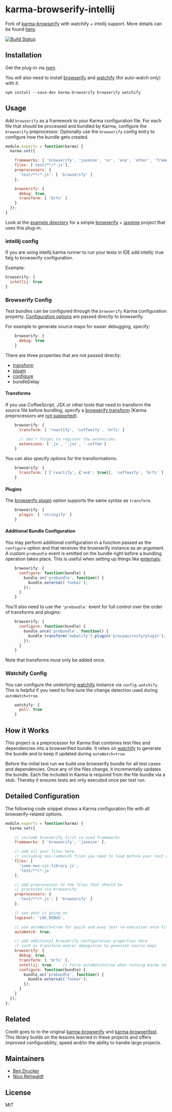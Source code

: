 # karma-browserify-intellij

Fork of [karma-browserify](https://github.com/nikku/karma-browserify) with watchify + intellij support. More details can be found [here](https://github.com/nikku/karma-browserify/issues/205).

[![Build Status](https://travis-ci.org/pchudzik/karma-browserify.svg?branch=master)](https://travis-ci.org/pchudzik/karma-browserify)

## Installation

Get the plug-in via [npm](https://www.npmjs.org/).

You will also need to install [browserify](https://www.npmjs.com/package/browserify) and [watchify](https://www.npmjs.com/package/watchify) (for auto-watch only) with it.

```
npm install --save-dev karma-browserify browserify watchify
```


## Usage

Add `browserify` as a framework to your Karma configuration file. For each file that should be processed and bundled by Karma, configure the `browserify` preprocessor. Optionally use the `browserify` config entry to configure how the bundle gets created.


```javascript
module.exports = function(karma) {
  karma.set({

    frameworks: [ 'browserify', 'jasmine', 'or', 'any', 'other', 'framework' ],
    files: ['test/**/*.js'],
    preprocessors: {
      'test/**/*.js': [ 'browserify' ]
    },

    browserify: {
      debug: true,
      transform: [ 'brfs' ]
    }
  });
}
```

Look at the [example directory](https://github.com/nikku/karma-browserify/tree/master/example) for a simple [browserify](http://browserify.org) + [jasmine](http://jasmine.github.io) project that uses this plug-in.

### intellij config

If you are using intellij karma runner to run your tests in IDE add intellij: true falg to browserify configuration.

Example:
```javascript
browserify: {
  intellij: true
}
```

### Browserify Config

Test bundles can be configured through the `browserify` Karma configuration property. [Configuration options](https://github.com/substack/node-browserify#var-b--browserifyfiles-or-opts) are passed directly to browserify.

For example to generate source maps for easier debugging, specify:

```javascript
    browserify: {
      debug: true
    }
```

There are three properties that are not passed directly:

* [transform](#transforms)
* [plugin](#plugins)
* [configure](#additional-bundle-configuration)
* bundleDelay


#### Transforms

If you use CoffeeScript, JSX or other tools that need to transform the source file before bundling, specify a [browserify transform](https://github.com/substack/node-browserify#btransformtr-opts) (Karma preprocessors are [not supported](https://github.com/nikku/karma-browserify/issues/36)).

```javascript
    browserify: {
      transform: [ 'reactify', 'coffeeify', 'brfs' ]

      // don't forget to register the extensions
      extensions: ['.js', '.jsx', '.coffee']
    }
```

You can also specify options for the transformations:

```javascript
    browserify: {
      transform: [ ['reactify', {'es6': true}], 'coffeeify', 'brfs' ]
    }
```

#### Plugins

The [browserify plugin](https://github.com/substack/node-browserify#bpluginplugin-opts) option supports the same syntax as `transform`.

```javascript
    browserify: {
      plugin: [ 'stringify' ]
    }
```

#### Additional Bundle Configuration

You may perform additional configuration in a function passed as the `configure` option and that receives the browserify instance as an argument. A custom `prebundle` event is emitted on the bundle right before a bundling operation takes place. This is useful when setting up things like [externals](https://github.com/substack/node-browserify#external-requires):

```javascript
    browserify: {
      configure: function(bundle) {
        bundle.on('prebundle', function() {
          bundle.external('foobar');
        });
      }
    }
```

You'll also need to use the `'prebundle'` event for full control over the order of transforms and plugins:

```javascript
    browserify: {
      configure: function(bundle) {
        bundle.once('prebundle', function() {
          bundle.transform('babelify').plugin('proxyquireify/plugin');
        });
      }
    }
```

Note that transforms must only be added once.


### Watchify Config

You can configure the underlying [watchify](https://github.com/substack/watchify) instance via `config.watchify`. This is helpful if you need to fine tune the change detection used during `autoWatch=true`.

```javascript
    watchify: {
      poll: true
    }
```


## How it Works

This project is a preprocessor for Karma that combines test files and dependencies into a browserified bundle. It relies on [watchify](https://github.com/substack/watchify) to generate the bundle and to keep it updated during `autoWatch=true`.

Before the initial test run we build one browserify bundle for all test cases and dependencies. Once any of the files change, it incrementally updates the bundle. Each file included in Karma is required from the file bundle via a stub. Thereby it ensures tests are only executed once per test run.


## Detailed Configuration

The following code snippet shows a Karma configuration file with all browserify-related options.

```javascript
module.exports = function(karma) {
  karma.set({

    // include browserify first in used frameworks
    frameworks: [ 'browserify', 'jasmine' ],

    // add all your files here,
    // including non-commonJS files you need to load before your test cases
    files: [
      'some-non-cjs-library.js',
      'test/**/*.js'
    ],

    // add preprocessor to the files that should be
    // processed via browserify
    preprocessors: {
      'test/**/*.js': [ 'browserify' ]
    },

    // see what is going on
    logLevel: 'LOG_DEBUG',

    // use autoWatch=true for quick and easy test re-execution once files change
    autoWatch: true,

    // add additional browserify configuration properties here
    // such as transform and/or debug=true to generate source maps
    browserify: {
      debug: true,
      transform: [ 'brfs' ],
      intellij: true,    // force autoWatch=true when running karma tests from intellij 
      configure: function(bundle) {
        bundle.on('prebundle', function() {
          bundle.external('foobar');
        });
      }
    }
  });
};
```


## Related

Credit goes to to the original [karma-browserify](https://github.com/xdissent/karma-browserify) and [karma-browserifast](https://github.com/cjohansen/karma-browserifast). This library builds on the lessons learned in these projects and offers improved configurability, speed and/or the ability to handle large projects.



## Maintainers

* [Ben Drucker](https://github.com/bendrucker)
* [Nico Rehwaldt](https://github.com/nikku)


## License

MIT
